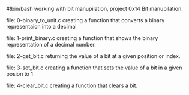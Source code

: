 #!bin/bash
working with bit manupilation, project 0x14 Bit manupilation.

file: 0-binary_to_unit.c
	creating a function that converts a binary representaion into a decimal

file: 1-print_binary.c
	creating a function that shows the binary representation of a decimal number.

file: 2-get_bit.c
	returning the value of a bit at a given position or index.

file: 3-set_bit.c
	creating a function that sets the value of a bit in a given posion to 1

file: 4-clear_bit.c
	creating a function that clears a bit.

